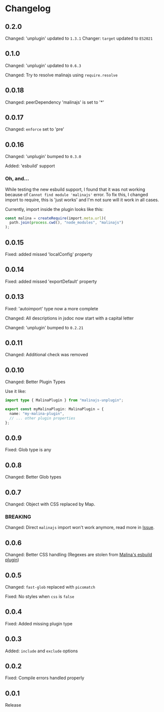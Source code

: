 # Changelog

## 0.2.0

Changed: 'unplugin' updated to `1.3.1`
Changer: `target` updated to `ES2021`

## 0.1.0

Changed: 'unplugin' updated to `0.6.3`

Changed: Try to resolve malinajs using `require.resolve`

## 0.0.18

Changed: peerDependency 'malinajs' is set to '\*'

## 0.0.17

Changed: `enforce` set to 'pre'

## 0.0.16

Changed: 'unplugin' bumped to `0.3.0`

Added: 'esbuild' support

### Oh, and...

While testing the new esbuild support, I found that it was not working because of `Cannot find module 'malinajs'` error.
To fix this, I changed import to require, this is 'just works' and I'm not sure will it work in all cases.

Currently, import inside the plugin looks like this:

```ts
const malina = createRequire(import.meta.url)(
  path.join(process.cwd(), "node_modules", "malinajs")
);
```

## 0.0.15

Fixed: added missed 'localConfig' property

## 0.0.14

Fixed: added missed 'exportDefault' property

## 0.0.13

Fixed: 'autoimport' type now a more complete

Changed: All descriptions in jsdoc now start with a capital letter

Changed: 'unplugin' bumped to `0.2.21`

## 0.0.11

Changed: Additional check was removed

## 0.0.10

Changed: Better Plugin Types

Use it like:

```ts
import type { MalinaPlugin } from "malinajs-unplugin";

export const myMalinaPlugin: MalinaPlugin = {
  name: "my-malina-plugin",
  // ... other plugin properties
};
```

## 0.0.9

Fixed: Glob type is any

## 0.0.8

Changed: Better Glob types

## 0.0.7

Changed: Object with CSS replaced by Map.

### BREAKING

Changed: Direct `malinajs` import won't work anymore, read more in [Issue](https://github.com/Artemis69/malinajs-unplugin/issues/1).

## 0.0.6

Changed: Better CSS handling (Regexes are stolen from [Malina's esbuild plugin](https://github.com/malinajs/malinajs/blob/master/malina-esbuild.js))

## 0.0.5

Changed: `fast-glob` replaced with `picomatch`

Fixed: No styles when `css` is `false`

## 0.0.4

Fixed: Added missing plugin type

## 0.0.3

Added: `include` and `exclude` options

## 0.0.2

Fixed: Compile errors handled properly

## 0.0.1

Release
